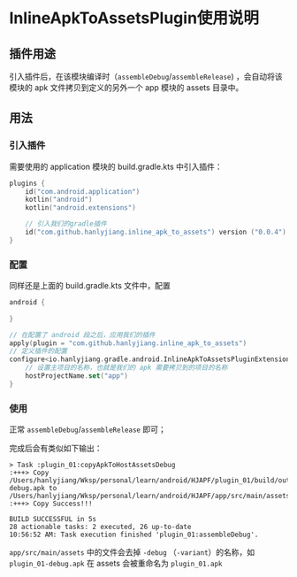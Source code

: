 # InlineApkToAssetsPlugin使用说明

## 插件用途

引入插件后，在该模块编译时（`assembleDebug`/`assembleRelease`) ，会自动将该模块的 apk 文件拷贝到定义的另外一个 app 模块的 assets 目录中。

## 用法

### 引入插件

需要使用的 application 模块的 build.gradle.kts  中引入插件：

```kotlin
plugins {
    id("com.android.application")
    kotlin("android")
    kotlin("android.extensions")

    // 引入我们的gradle插件
    id("com.github.hanlyjiang.inline_apk_to_assets") version ("0.0.4") apply (false)
}
```

### 配置

同样还是上面的 build.gradle.kts 文件中，配置

```kotlin
android {
    
}

// 在配置了 android 段之后，应用我们的插件
apply(plugin = "com.github.hanlyjiang.inline_apk_to_assets")
// 定义插件的配置
configure<io.hanlyjiang.gradle.android.InlineApkToAssetsPluginExtension> {
    // 设置主项目的名称，也就是我们的 apk 需要拷贝到的项目的名称
    hostProjectName.set("app")
}
```

### 使用

正常 `assembleDebug`/`assembleRelease` 即可；

完成后会有类似如下输出：

```shell
> Task :plugin_01:copyApkToHostAssetsDebug
:+++> Copy /Users/hanlyjiang/Wksp/personal/learn/android/HJAPF/plugin_01/build/outputs/apk/debug/plugin_01-debug.apk to /Users/hanlyjiang/Wksp/personal/learn/android/HJAPF/app/src/main/assets
:+++> Copy Success!!!

BUILD SUCCESSFUL in 5s
28 actionable tasks: 2 executed, 26 up-to-date
10:56:52 AM: Task execution finished 'plugin_01:assembleDebug'.
```

`app/src/main/assets` 中的文件会去掉 `-debug` （`-variant`）的名称，如 `plugin_01-debug.apk` 在 assets 会被重命名为 `plugin_01.apk` 